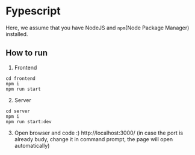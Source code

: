 # Fypescript

Here, we assume that you have NodeJS and <code>npm</code>(Node Package Manager) installed.

## How to run
1. Frontend
```
cd frontend
npm i
npm run start
```
2. Server
```
cd server
npm i
npm run start:dev
```
3. Open browser and code :)
http://localhost:3000/
(in case the port is already budy, change it in command prompt, the page will open automatically)
